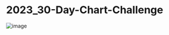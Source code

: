 # 2023_30-Day-Chart-Challenge

![image](https://user-images.githubusercontent.com/53818579/229969139-7304d788-b8f1-48f0-9498-9e9c2b6bd1d2.png)
